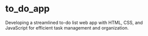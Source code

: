 # to_do_app
Developing a streamlined to-do list web app with HTML, CSS, and JavaScript for efficient task management and organization.
